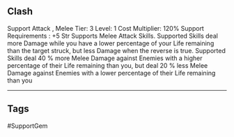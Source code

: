 ## Clash
Support
Attack , Melee
Tier: 3
Level: 1
Cost Multiplier: 120%
Support Requirements : +5 Str
Supports Melee Attack Skills. Supported Skills deal more Damage while you have a lower percentage of your Life remaining than the target struck, but less Damage when the reverse is true.
Supported Skills deal 40 % more Melee Damage against Enemies with a higher percentage of their Life remaining than you, but deal 20 % less Melee Damage against Enemies with a lower percentage of their Life remaining than you

---
## Tags
#SupportGem
